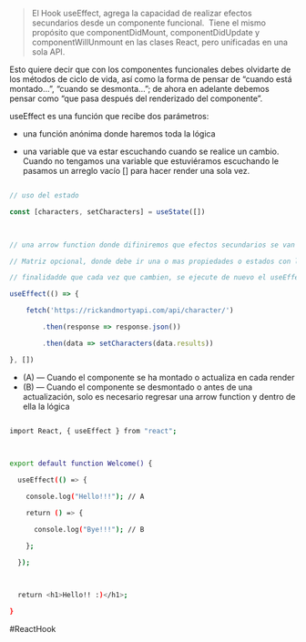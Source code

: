 > El Hook useEffect, agrega la capacidad de realizar efectos secundarios desde un componente funcional.  Tiene el mismo propósito que componentDidMount, componentDidUpdate y componentWillUnmount en las clases React, pero unificadas en una sola API.

Esto quiere decir que con los componentes funcionales debes olvidarte de los métodos de ciclo de vida, así como la forma de pensar de “cuando está montado…”, “cuando se desmonta…”; de ahora en adelante debemos pensar como “que pasa después del renderizado del componente”.

useEffect es una función que recibe dos parámetros: 

- una función anónima donde haremos toda la lógica

- una variable que va estar escuchando cuando se realice un cambio. Cuando no tengamos una variable que estuviéramos escuchando le pasamos un arreglo vacío [] para hacer render una sola vez.
  

```jsx

// uso del estado

const [characters, setCharacters] = useState([])

  

// una arrow function donde difiniremos que efectos secundarios se van a ejecutar

// Matriz opcional, donde debe ir una o mas propiedades o estados con la

// finalidadde que cada vez que cambien, se ejecute de nuevo el useEffect.

useEffect(() => {

    fetch('https://rickandmortyapi.com/api/character/')

        .then(response => response.json())

        .then(data => setCharacters(data.results))

}, [])

```

- (A) — Cuando el componente se ha montado o actualiza en cada render
- (B) — Cuando el componente se desmontado o antes de una actualización, solo es necesario regresar una arrow function y dentro de ella la lógica

```bash

import React, { useEffect } from "react";

  

export default function Welcome() {

  useEffect(() => {

    console.log("Hello!!!"); // A

    return () => {

      console.log("Bye!!!"); // B

    };

  });

  

  return <h1>Hello!! :)</h1>;

}

```

#ReactHook 